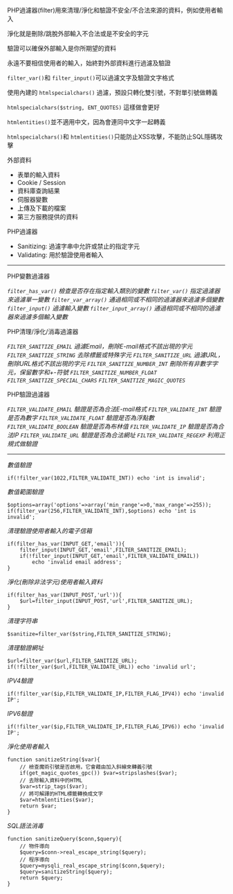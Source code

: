 PHP過濾器(filter)用來清理/淨化和驗證不安全/不合法來源的資料，例如使用者輸入

淨化就是刪除/跳脫外部輸入不合法或是不安全的字元

驗證可以確保外部輸入是你所期望的資料

永遠不要相信使用者的輸入，始終對外部資料進行過濾及驗證

`filter_var()`和 `filter_input()`可以過濾文字及驗證文字格式

使用內建的 `htmlspecialchars()` 過濾，預設只轉化雙引號，不對單引號做轉義

`htmlspecialchars($string, ENT_QUOTES)` 這樣做會更好

`htmlentities()`並不適用中文，因為會連同中文字一起轉義

`htmlspecialchars()`和 `htmlentities()`只能防止XSS攻擊，不能防止SQL隱碼攻擊

外部資料
- 表單的輸入資料
- Cookie / Session
- 資料庫查詢結果
- 伺服器變數
- 上傳及下載的檔案
- 第三方服務提供的資料

PHP過濾器
- Sanitizing: 過濾字串中允許或禁止的指定字元
- Validating: 用於驗證使用者輸入

***

PHP變數過濾器

*`filter_has_var()` 檢查是否存在指定輸入類別的變數*
*`filter_var()` 指定過濾器來過濾單一變數*
*`filter_var_array()` 通過相同或不相同的過濾器來過濾多個變數*
*`filter_input()` 過濾輸入變數*
*`filter_input_array()` 通過相同或不相同的過濾器來過濾多個輸入變數*

PHP清理/淨化/消毒過濾器

*`FILTER_SANITIZE_EMAIL` 過濾Email，刪除E-mail格式不該出現的字元*
*`FILTER_SANITIZE_STRING` 去除標籤或特殊字元*
*`FILTER_SANITIZE_URL` 過濾URL，刪除URL格式不該出現的字元*
*`FILTER_SANITIZE_NUMBER_INT` 刪除所有非數字字元，保留數字和+-符號*
*`FILTER_SANITIZE_NUMBER_FLOAT`*
*`FILTER_SANITIZE_SPECIAL_CHARS`*
*`FILTER_SANITIZE_MAGIC_QUOTES`*

PHP驗證過濾器

*`FILTER_VALIDATE_EMAIL` 驗證是否為合法E-mail格式*
*`FILTER_VALIDATE_INT` 驗證是否為數字*
*`FILTER_VALIDATE_FLOAT` 驗證是否為浮點數*
*`FILTER_VALIDATE_BOOLEAN` 驗證是否為布林值*
*`FILTER_VALIDATE_IP` 驗證是否為合法IP*
*`FILTER_VALIDATE_URL` 驗證是否為合法網址*
*`FILTER_VALIDATE_REGEXP` 利用正規式做驗證*

***

*數值驗證*
```
if(!filter_var(1022,FILTER_VALIDATE_INT)) echo 'int is invalid';
```

*數值範圍驗證*
```
$options=array('options'=>array('min_range'=>0,'max_range'=>255));
if(filter_var(256,FILTER_VALIDATE_INT),$options) echo 'int is invalid';
```

*清理驗證使用者輸入的電子信箱*
```
if(filter_has_var(INPUT_GET,'email')){
	filter_input(INPUT_GET,'email',FILTER_SANITIZE_EMAIL);
	if(!filter_input(INPUT_GET,'email',FILTER_VALIDATE_EMAIL))
		echo 'invalid email address';
}
```

*淨化(刪除非法字元)使用者輸入資料*
```
if(filter_has_var(INPUT_POST,'url')){
	$url=filter_input(INPUT_POST,'url',FILTER_SANITIZE_URL);
}
```

*清理字符串*
```
$sanitize=filter_var($string,FILTER_SANITIZE_STRING);
```

*清理驗證網址* 
```
$url=filter_var($url,FILTER_SANITIZE_URL);
if(!filter_var($url,FILTER_VALIDATE_URL)) echo 'invalid url';
```

*IPV4驗證*
```
if(!filter_var($ip,FILTER_VALIDATE_IP,FILTER_FLAG_IPV4)) echo 'invalid IP';
```

*IPV6驗證*
```
if(!filter_var($ip,FILTER_VALIDATE_IP,FILTER_FLAG_IPV6)) echo 'invalid IP';
```

*淨化使用者輸入*
```
function sanitizeString($var){	
	// 檢查魔術引號是否啟用，它會藉由加入斜線來轉義引號
	if(get_magic_quotes_gpc()) $var=stripslashes($var);
	// 去除輸入資料中的HTML
	$var=strip_tags($var);
	// 將可解譯的HTML標籤轉換成文字
	$var=htmlentities($var);
	return $var;
}
```

*SQL語法消毒*
```
function sanitizeQuery($conn,$query){
	// 物件導向
	$query=$conn->real_escape_string($query);
	// 程序導向
	$query=mysqli_real_escape_string($conn,$query);
	$query=sanitizeString($query);
	return $query;
}
```
